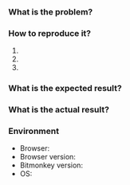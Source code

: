 <!--
Make sure you searched for existing issues that already reported this problem.

Note that issues without a reproduction may be closed immediately!
-->

### What is the problem?

### How to reproduce it?
1.
2.
3.

### What is the expected result?

### What is the actual result?

### Environment
- Browser:
- Browser version:
- Bitmonkey version:
- OS:
